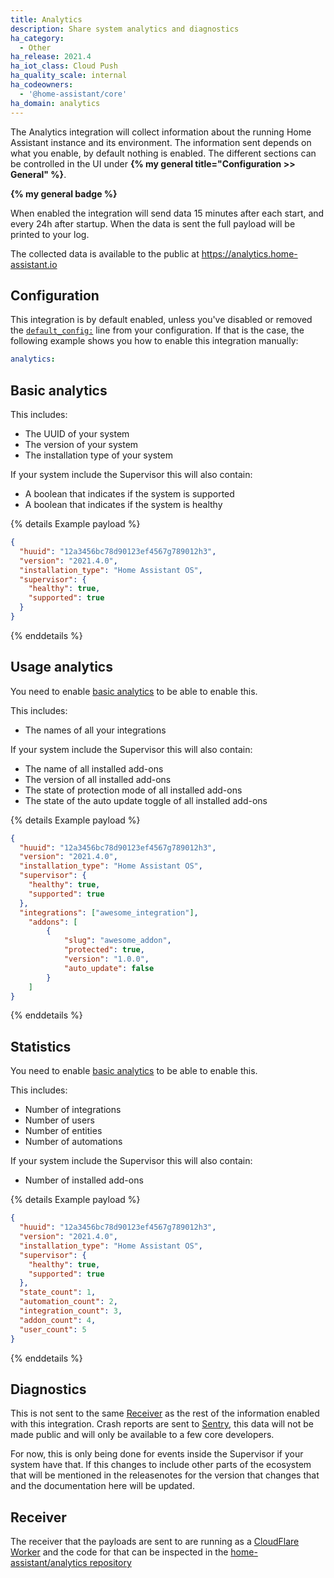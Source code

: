 ```yaml
---
title: Analytics
description: Share system analytics and diagnostics
ha_category:
  - Other
ha_release: 2021.4 
ha_iot_class: Cloud Push
ha_quality_scale: internal
ha_codeowners:
  - '@home-assistant/core'
ha_domain: analytics
---
```


The Analytics integration will collect information about the running Home Assistant instance and its environment. The information sent depends on what you enable, by default nothing is enabled. The different sections can be controlled in the UI under **{% my general title="Configuration >> General" %}**.

**{% my general badge %}**

When enabled the integration will send data 15 minutes after each start, and every 24h after startup. When the data is sent the full payload will be printed to your log.

The collected data is available to the public at https://analytics.home-assistant.io

## Configuration

This integration is by default enabled, unless you've disabled or removed the [`default_config:`](/integrations/default_config/) line from your configuration. If that is the case, the following example shows you how to enable this integration manually:

```yaml
analytics:
```

## Basic analytics

This includes:

- The UUID of your system
- The version of your system
- The installation type of your system

If your system include the Supervisor this will also contain:

- A boolean that indicates if the system is supported
- A boolean that indicates if the system is healthy

{% details Example payload %}

```json
{
  "huuid": "12a3456bc78d90123ef4567g789012h3",
  "version": "2021.4.0",
  "installation_type": "Home Assistant OS",
  "supervisor": {
    "healthy": true,
    "supported": true
  }
}
```

{% enddetails %}

## Usage analytics

You need to enable [basic analytics](#basic-analytics) to be able to enable this.

This includes:

- The names of all your integrations

If your system include the Supervisor this will also contain:

- The name of all installed add-ons
- The version of all installed add-ons
- The state of protection mode of all installed add-ons
- The state of the auto update toggle of all installed add-ons

{% details Example payload %}

```json
{
  "huuid": "12a3456bc78d90123ef4567g789012h3",
  "version": "2021.4.0",
  "installation_type": "Home Assistant OS",
  "supervisor": {
    "healthy": true,
    "supported": true
  },
  "integrations": ["awesome_integration"],
    "addons": [
        {
            "slug": "awesome_addon",
            "protected": true,
            "version": "1.0.0",
            "auto_update": false
        }
    ]
}
```

{% enddetails %}

## Statistics

You need to enable [basic analytics](#basic-analytics) to be able to enable this.

This includes:

- Number of integrations
- Number of users
- Number of entities
- Number of automations

If your system include the Supervisor this will also contain:

- Number of installed add-ons

{% details Example payload %}

```json
{
  "huuid": "12a3456bc78d90123ef4567g789012h3",
  "version": "2021.4.0",
  "installation_type": "Home Assistant OS",
  "supervisor": {
    "healthy": true,
    "supported": true
  },
  "state_count": 1,
  "automation_count": 2,
  "integration_count": 3,
  "addon_count": 4,
  "user_count": 5
}
```

{% enddetails %}

## Diagnostics

This is not sent to the same [Receiver](#receiver) as the rest of the information enabled with this integration. Crash reports are sent to [Sentry](https://sentry.io/welcome/), this data will not be made public and will only be available to a few core developers.

For now, this is only being done for events inside the Supervisor if your system have that. If this changes to include other parts of the ecosystem that will be mentioned in the releasenotes for the version that changes that and the documentation here will be updated.

## Receiver

The receiver that the payloads are sent to are running as a [CloudFlare Worker](https://workers.cloudflare.com/) and the code for that can be inspected in the [home-assistant/analytics repository](https://github.com/home-assistant/analytics)
